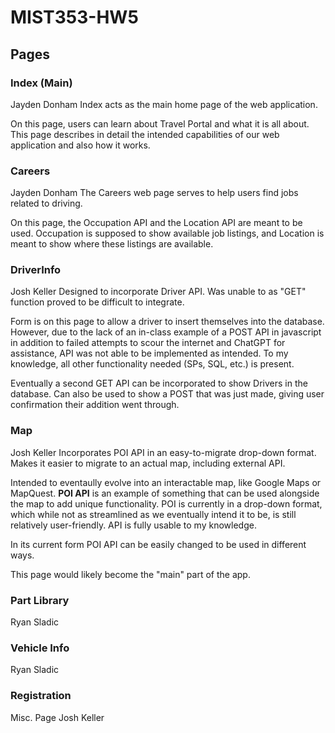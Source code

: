 # MIST353-HW5

## Pages

### Index (Main)

Jayden Donham
Index acts as the main home page of the web application.

On this page, users can learn about Travel Portal and what it is all about. This page describes in detail the intended capabilities of our web application and also how it works.

### Careers

Jayden Donham
The Careers web page serves to help users find jobs related to driving.

On this page, the Occupation API and the Location API are meant to be used. Occupation is supposed to show available job listings, and Location is meant to show where these listings are available.


### DriverInfo

Josh Keller
Designed to incorporate Driver API. Was unable to as "GET" function proved to be difficult to integrate.

Form is on this page to allow a driver to insert themselves into the database. However, due to the lack of an in-class example of a POST API in javascript in addition to failed attempts to scour the internet and ChatGPT for assistance, API was not able to be implemented as intended. To my knowledge, all other functionality needed (SPs, SQL, etc.) is present.

Eventually a second GET API can be incorporated to show Drivers in the database. Can also be used to show a POST that was just made, giving user confirmation their addition went through. 

### Map

Josh Keller
Incorporates POI API in an easy-to-migrate drop-down format. Makes it easier to migrate to an actual map, including external API.

Intended to eventaully evolve into an interactable map, like Google Maps or MapQuest. **POI API** is an example of something that can be used alongside the map to add unique functionality. POI is currently in a drop-down format, which while not as streamlined as we eventually intend it to be, is still relatively user-friendly. API is fully usable to my knowledge.

In its current form POI API can be easily changed to be used in different ways.

This page would likely become the "main" part of the app.

### Part Library

Ryan Sladic

### Vehicle Info

Ryan Sladic

### Registration

Misc. Page
Josh Keller
